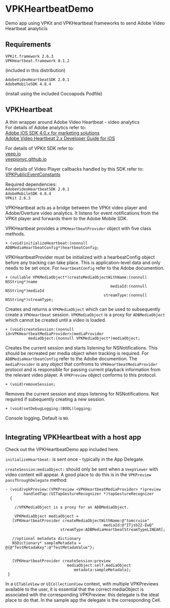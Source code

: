 # VPKHeartbeatDemo
Demo app using VPKit and VPKHeartbeat frameworks to send Adobe Video Heartbeat analyticis

## Requirements  
`VPKit.framework 2.6.3`   
`VPKHeartbeat.framework 0.1.2`   

(included in this distribution)  

`AdobeVideoHeartbeatSDK 2.0.1`  
`AdobeMobileSDK 4.8.4`  
 
(install using the included Cocoapods Podfile)


## VPKHeartbeat  

A thin wrapper around Adobe Video Heartbeat - video analytics  
For details of Adobe analytics refer to:  
[Adobe iOS SDK 4.0.x for marketing solutions](https://marketing.adobe.com/resources/help/en_US/mobile/ios/analytics_main.html)  
[Adobe Video Heartbeat 2.x Developer Guide for iOS](https://marketing.adobe.com/resources/help/en_US/sc/appmeasurement/hbvideo/ios_2.0/)

For details of VPKit SDK refer to:  
[veep.io](https://veep.io/)  
[veepionyc.github.io](https://veepionyc.github.io/)

For details of Video Player callbacks handled by this SDK refer to:  
[VPKPublicEventConstants](https://github.com/veepionyc/VPKitDemo/blob/2.6.0/VPKit.framework/Headers/VPKPublicEventConstants.h)  

Required dependencies:  
```AdobeVideoHeartbeatSDK 2.0.1 ```  
```AdobeMobileSDK 4.8.4```  
```VPKit 2.6.3```  

VPKHeartbeat acts as a bridge between the VPKit video player and Adobe/Overture video analytics.  It listens for event notifications from the VPKit player and forwards them to the Adobe Mobile SDK.


VPKHeartbeat  provides a `VPKHeartbeatProvider` object with five class methods.

```
+ (void)initializeHeartbeat:(nonnull ADBMediaHeartbeatConfig*)heartbeatConfig;
```
VPKHeartbeatProvider must be initialized with a hearbeatConfig object before any tracking can take place. This is application-level data and only needs to be set once. For `heartbeatConfig`  refer to the Adobe documention.



	+ (nullable VPKMediaObject*)createMediaObjectWithName:(nonnull NSString*)name  
	                                              mediaId:(nonnull NSString*)mediaId
	                                           streamType:(nonnull NSString*)streamType;

Creates and returns a `VPKMediaObject` which can be used to subsequently create a `VPKHeartbeat` session. `VPKMediaObject` is a proxy for `ADBMediaObject` which cannot be created until a video is loaded.




	+ (void)createSession:(nonnull id<VPKHeartbeatMediaProvider>)mediaProvider 
	          mediaObject:(nonnull VPKMediaObject*)mediaObject;


Creates the current session and starts listening for NSNotifications. This should be recreated per media object when tracking is required. For `ADBMediaHeartbeatConfig`  refer to the Adobe documention. The `mediaProvider` is any object that confroms to `VPKHeartbeatMediaProvider` protocol and is responsible for passing current playback information from the relevant video player. A `VPKPreview` object conforms to this protocol.


```
+ (void)removeSession;
```
Removes the current session and stops listening for NSNotifications. Not required if subequently creating a new session.

```
+ (void)setDebugLogging:(BOOL)logging;
```

Console logging. Default is `NO`.


#


## Integrating VPKHeartbeat with a host app
Check out the VPKHeartbeatDemo app included here.

`initializeHeartbeat:` is sent once - typically in the App Delegate.


`createSession:mediaObject:` should only be sent when a `VeepViewer` with video content will appear. A good place to do this is in the `VPKPreview` `passThroughDelegate` method:


	- (void)vpkPreview:(VPKPreview <VPKHeartbeatMediaProvider> *)preview 
	        handledTap:(UITapGestureRecognizer *)tapGestureRecognizer 
	  {
	    
	    //VPKMediaObject is a proxy for an ADBMediaObject.
	  
	    VPKMediaObject mediaObject =
       [VPKHeartbeatProvider createMediaObjectWithName:@"tomcruise"
                                               mediaId:@"ITjsb22-EwQ"
                            streamType:ADBMediaHeartbeatStreamTypeLINEAR];
                            
       //optional metadata dictionary
       NSDictionary* sampleMetadata = @{@"TestMetadaKey":@"TestMetadaValue"};

                            
	   [VPKHeartbeatProvider createSession:preview 
	                           mediaObject:self.mediaObject  
	                              metadata:sampleMetadata];
     }
     
In a `UITableView` or `UICollectionView` context, with multiple VPKPreviews available to the user, it is essential that the correct mediaObject is associated with the corresponding VPKPreview: this delegate is the ideal place to do that. In the sample app the delegate is the corresponding Cell.


